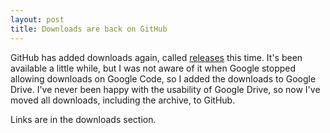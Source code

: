 ```yaml
---
layout: post
title: Downloads are back on GitHub
---
```


GitHub has added downloads again, called [releases](https://github.com/blog/1547-release-your-software) this time. It's been available a little while, but I was not aware of it when Google stopped allowing downloads on Google Code, so I added the downloads to Google Drive. I've never been happy with the usability of Google Drive, so now I've moved all downloads, including the archive, to GitHub. 

Links are in the downloads section.
